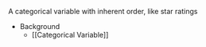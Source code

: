 A categorical variable with inherent order, like star ratings

- Background
	- [[Categorical Variable]]